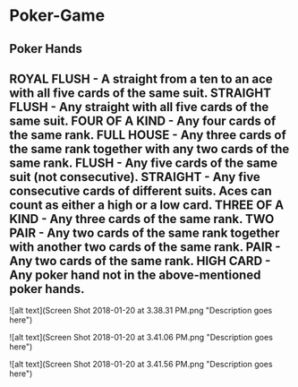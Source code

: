 # Poker-Game

Poker Hands
------------------------------------------------------------------------------------------------------------------------------
ROYAL FLUSH - A straight from a ten to an ace with all five cards of the same suit.
STRAIGHT FLUSH - Any straight with all five cards of the same suit.
FOUR OF A KIND - Any four cards of the same rank.
FULL HOUSE - Any three cards of the same rank together with any two cards of the same rank.
FLUSH - Any five cards of the same suit (not consecutive).
STRAIGHT - Any five consecutive cards of different suits. Aces can count as either a high or a low card.
THREE OF A KIND - Any three cards of the same rank.
TWO PAIR - Any two cards of the same rank together with another two cards of the same rank.
PAIR - Any two cards of the same rank.
HIGH CARD - Any poker hand not in the above-mentioned poker hands.
------------------------------------------------------------------------------------------------------------------------------

![alt text](Screen Shot 2018-01-20 at 3.38.31 PM.png "Description goes here")

![alt text](Screen Shot 2018-01-20 at 3.41.06 PM.png "Description goes here")

![alt text](Screen Shot 2018-01-20 at 3.41.56 PM.png "Description goes here")
